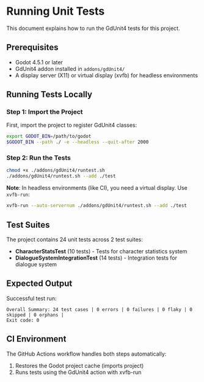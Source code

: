 # Running Unit Tests

This document explains how to run the GdUnit4 tests for this project.

## Prerequisites

- Godot 4.5.1 or later
- GdUnit4 addon installed in `addons/gdUnit4/`
- A display server (X11) or virtual display (xvfb) for headless environments

## Running Tests Locally

### Step 1: Import the Project

First, import the project to register GdUnit4 classes:

```bash
export GODOT_BIN=/path/to/godot
$GODOT_BIN --path ./ -e --headless --quit-after 2000
```

### Step 2: Run the Tests

```bash
chmod +x ./addons/gdUnit4/runtest.sh
./addons/gdUnit4/runtest.sh --add ./test
```

**Note**: In headless environments (like CI), you need a virtual display. Use `xvfb-run`:

```bash
xvfb-run --auto-servernum ./addons/gdUnit4/runtest.sh --add ./test
```

## Test Suites

The project contains 24 unit tests across 2 test suites:

- **CharacterStatsTest** (10 tests) - Tests for character statistics system
- **DialogueSystemIntegrationTest** (14 tests) - Integration tests for dialogue system

## Expected Output

Successful test run:
```
Overall Summary: 24 test cases | 0 errors | 0 failures | 0 flaky | 0 skipped | 0 orphans |
Exit code: 0
```

## CI Environment

The GitHub Actions workflow handles both steps automatically:
1. Restores the Godot project cache (imports project)
2. Runs tests using the GdUnit4 action with xvfb-run
